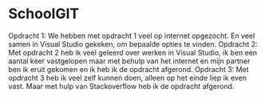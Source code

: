 # SchoolGIT
Opdracht 1: We hebben met opdracht 1 veel op internet opgezocht. En veel samen in Visual Studio gekeken, om bepaalde opties te vinden.
Opdracht 2: Met opdracht 2 heb ik veel geleerd over werken in Visual Studio, ik ben een aantal keer vastgelopen maar met behulp van het internet en mijn partner ben ik eruit gekomen en ik heb ik de opdracht afgerond.
Opdracht 3: Met opdracht 3 heb ik veel zelf kunnen doen, alleen op het einde liep ik even vast. Maar met hulp van Stackoverflow heb ik de opdracht afgerond.
